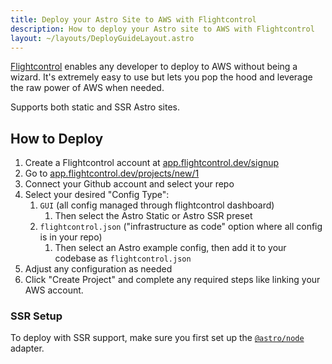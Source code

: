 ```yaml
---
title: Deploy your Astro Site to AWS with Flightcontrol
description: How to deploy your Astro site to AWS with Flightcontrol
layout: ~/layouts/DeployGuideLayout.astro
---
```


[Flightcontrol](https://www.flightcontrol.dev?ref=astro) enables any developer to deploy to AWS without being a wizard. It's extremely easy to use but lets you pop the hood and leverage the raw power of AWS when needed.

Supports both static and SSR Astro sites.

## How to Deploy

1. Create a Flightcontrol account at [app.flightcontrol.dev/signup](https://app.flightcontrol.dev/signup?ref=astro)
1. Go to [app.flightcontrol.dev/projects/new/1](https://app.flightcontrol.dev/projects/new/1)
1. Connect your Github account and select your repo
1. Select your desired "Config Type":
    1. `GUI` (all config managed through flightcontrol dashboard)
       1. Then select the Astro Static or Astro SSR preset
    1. `flightcontrol.json` ("infrastructure as code" option where all config is in your repo)
       1. Then select an Astro example config, then add it to your codebase as `flightcontrol.json`
1. Adjust any configuration as needed
1. Click "Create Project" and complete any required steps like linking your AWS account.


### SSR Setup

To deploy with SSR support, make sure you first set up the [`@astro/node`](/en/guides/integrations-guide/node/) adapter.



